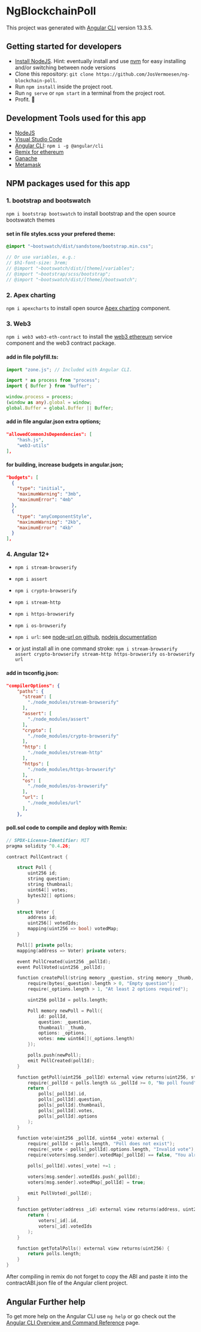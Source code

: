 # NgBlockchainPoll

This project was generated with [Angular CLI](https://github.com/angular/angular-cli) version 13.3.5.

## Getting started for developers

- [Install NodeJS](https://nodejs.org/). Hint: eventually install and use [nvm](https://medium.com/@Joachim8675309/installing-node-js-with-nvm-4dc469c977d9) for easy installing and/or switching between node versions
- Clone this repository: `git clone https://github.com/JosVermoesen/ng-blockchain-poll`.
- Run `npm install` inside the project root.
- Run `ng serve` or `npm start` in a terminal from the project root.
- Profit. :tada:

## Development Tools used for this app

- [NodeJS](https://nodejs.org/)
- [Visual Studio Code](https://code.visualstudio.com/)
- [Angular CLI](https://www.npmjs.com/package/@angular/cli): `npm i -g @angular/cli`
- [Remix for ethereum](https://remix.ethereum.org/)
- [Ganache](https://trufflesuite.com/ganache/)
- [Metamask](https://metamask.io/)

## NPM packages used for this app

### 1. bootstrap and bootswatch

`npm i bootstrap bootswatch` to install bootstrap and the open source bootswatch themes

#### set in file styles.scss your prefered theme:

```scss
@import "~bootswatch/dist/sandstone/bootstrap.min.css";

// Or use variables, e.g.:
// $h1-font-size: 3rem;
// @import "~bootswatch/dist/[theme]/variables";
// @import "~bootstrap/scss/bootstrap";
// @import "~bootswatch/dist/[theme]/bootswatch";
```

### 2. Apex charting

`npm i apexcharts` to install open source [Apex charting](https://apexcharts.com/) component.

### 3. Web3

`npm i web3 web3-eth-contract` to install the [web3 ethereum](https://github.com/topics/ethereum?q=ethereum%2Fweb3) service component and the web3 contract package.

#### add in file polyfill.ts:

```ts
import "zone.js"; // Included with Angular CLI.

import * as process from "process";
import { Buffer } from "buffer";

window.process = process;
(window as any).global = window;
global.Buffer = global.Buffer || Buffer;
```

#### add in file angular.json extra options;

```json
"allowedCommonJsDependencies": [
    "hash.js",
    "web3-utils"
],
```

#### for building, increase budgets in angular.json;

```json
"budgets": [
  {
    "type": "initial",
    "maximumWarning": "3mb",
    "maximumError": "4mb"
  },
  {
    "type": "anyComponentStyle",
    "maximumWarning": "2kb",
    "maximumError": "4kb"
  }
],
```

### 4. Angular 12+

- `npm i stream-browserify`
- `npm i assert`
- `npm i crypto-browserify`
- `npm i stream-http`
- `npm i https-browserify`
- `npm i os-browserify`
- `npm i url`: see [node-url on github](https://github.com/defunctzombie/node-url#readme), [nodejs documentation](https://nodejs.org/api/url.html)

- or just install all in one command stroke:
  `npm i stream-browserify assert crypto-browserify stream-http https-browserify os-browserify url`

#### add in tsconfig.json:

```json
"compilerOptions": {
    "paths": {
      "stream": [
        "./node_modules/stream-browserify"
      ],
      "assert": [
        "./node_modules/assert"
      ],
      "crypto": [
        "./node_modules/crypto-browserify"
      ],
      "http": [
        "./node_modules/stream-http"
      ],
      "https": [
        "./node_modules/https-browserify"
      ],
      "os": [
        "./node_modules/os-browserify"
      ],
      "url": [
        "./node_modules/url"
      ],
    },
```

#### poll.sol code to compile and deploy with Remix:

```c++
// SPDX-License-Identifier: MIT
pragma solidity ^0.4.26;

contract PollContract {

    struct Poll {
        uint256 id;
        string question;
        string thumbnail;
        uint64[] votes;
        bytes32[] options;
    }

    struct Voter {
        address id;
        uint256[] votedIds;
        mapping(uint256 => bool) votedMap;
    }

    Poll[] private polls;
    mapping(address => Voter) private voters;

    event PollCreated(uint256 _pollId);
    event PollVoted(uint256 _pollId);

    function createPoll(string memory _question, string memory _thumb, bytes32[] memory  _options) public {
        require(bytes(_question).length > 0, "Empty question");
        require(_options.length > 1, "At least 2 options required");

        uint256 pollId = polls.length;

        Poll memory newPoll = Poll({
            id: pollId,
            question: _question,
            thumbnail: _thumb,
            options: _options,
            votes: new uint64[](_options.length)
        });

        polls.push(newPoll);
        emit PollCreated(pollId);
    }

    function getPoll(uint256 _pollId) external view returns(uint256, string memory, string memory, uint64[] memory, bytes32[] memory) {
        require(_pollId < polls.length && _pollId >= 0, "No poll found");
        return (
            polls[_pollId].id,
            polls[_pollId].question,
            polls[_pollId].thumbnail,
            polls[_pollId].votes,
            polls[_pollId].options
        );
    }

    function vote(uint256 _pollId, uint64 _vote) external {
        require(_pollId < polls.length, "Poll does not exist");
        require(_vote < polls[_pollId].options.length, "Invalid vote");
        require(voters[msg.sender].votedMap[_pollId] == false, "You already voted");

        polls[_pollId].votes[_vote] +=1 ;

        voters[msg.sender].votedIds.push(_pollId);
        voters[msg.sender].votedMap[_pollId] = true;

        emit PollVoted(_pollId);
    }

    function getVoter(address _id) external view returns(address, uint256[] memory) {
        return (
            voters[_id].id,
            voters[_id].votedIds
        );
    }

    function getTotalPolls() external view returns(uint256) {
        return polls.length;
    }
}
```

After compiling in remix do not forget to copy the ABI and paste it into the contractABI.json file of the Angular client project.

## Angular Further help

To get more help on the Angular CLI use `ng help` or go check out the [Angular CLI Overview and Command Reference](https://angular.io/cli) page.
